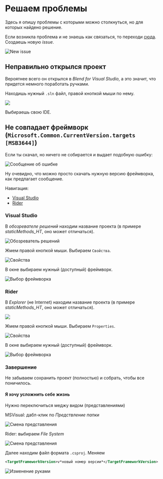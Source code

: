 # Решаем проблемы

Здесь я опишу проблемы с которыми можно столкнуться, но для которых найдено решение.

Если возникла проблема и не знаешь как связаться, то переходи [сюда][github-issues]. Создаешь новую *issue*.

![New issue][new-issue]

## Неправильно открылся проект

Вероятнее всего он открылся в *Blend for Visual Studio*, а это значит, что придется немного поработать ручками.

Находишь нужный `.sln` файл, правой кнопкой мыши по нему.

![][open-with]

Выбираешь свою IDE.

## Не совпадает фреймворк (`Microsoft.Common.CurrentVersion.targets [MSB3644]`)
Если ты скачал, но ничего не собирается и выдает подобную ошибку:

![Сообщение об ошибке][framework]

Ну очевидно, что можно просто скачать нужную версию фреймворка, как предлагает сообщение.

Навигация:
- [Visual Studio](#visual-studio)
- [Rider](#rider)

### Visual Studio

В *обозревателе решений* находим название проекта (в примере *staticMethods_HT*, оно может отличаться).

![Обозреватель решений][framework-2-mvs]

Жмем правой кнопкой мыши. Выбираем `Свойства`.

![Свойства][framework-2_2-mvs]

В окне выбираем нужный (доступный) фреймворк.

![Выбор фреймворка][framework-2_3-mvs]

### Rider
В *Explorer* (не Internet) находим название проекта (в примере *staticMethods_HT*, оно может отличаться).

![][framework-2-rider]

Жмем правой кнопкой мыши. Выбираем `Properties`.

![Свойства][framework-2_2-rider]

В окне выбираем нужный (доступный) фреймворк.

![Выбор фреймворка][framework-2_3-rider]

### Завершение
Не забываем сохранить проект (полностью) и собрать, чтобы все поничилось.

#### Я хочу усложнить себе жизнь
Нужно переключиться меджу видом (представлениями)

MSVisual: дабл-клик по *Предствление папки*

![Смена представления][framework-2_4-mvs]

Rider: выбираем *File System*

![Смена представления][framework-2_4-rider]

Далее находим файл формата `.csproj`. Меняем
```xml
<TargetFrameworkVersion>v*новый номер версии*</TargetFrameworkVersion>
```

![Изменение руками][framework-2_5]



[github-issues]: https://github.com/cxii112/csharp-bachelor-2/issues

[framework]: ./sources/issue-framework.png

[framework-2-rider]: ./sources/issue-framework-2-rider.png
[framework-2-mvs]: ./sources/issue-framework-2-mvs.png
[framework-2_2-rider]: ./sources/issue-framework-2_2-rider.png
[framework-2_2-mvs]: ./sources/issue-framework-2_2-mvs.png
[framework-2_3-rider]: ./sources/issue-framework-2_3-rider.png
[framework-2_3-mvs]: ./sources/issue-framework-2_3-mvs.png
[framework-2_4-rider]: ./sources/issue-framework-2_4-rider.png
[framework-2_4-mvs]: ./sources/issue-framework-2_4-mvs.png
[framework-2_5]: ./sources/issue-framework-2_5.png

[framework-3-rider]: ./sources/issue-framework-3-rider.png
[framework-3-mvs]: ./sources/issue-framework-3-mvs.png

[new-issue]: ./sources/issue-new-issue.png


[open-with]: ./sources/issue-open-with.png